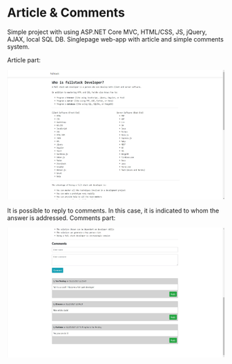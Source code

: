 # Article & Comments

Simple project with using ASP.NET Core MVC, HTML/CSS, JS, jQuery, AJAX, local SQL DB.
Singlepage web-app with article and simple comments system. 

Article part:

<img src="./Assets/article.jpg" width="600" height="300">
<br>


It is possible to reply to comments. In this case, it is indicated to whom the answer is addressed. Comments part:

<img src="./Assets/comments.jpg" width="600" height="300">
<br>

